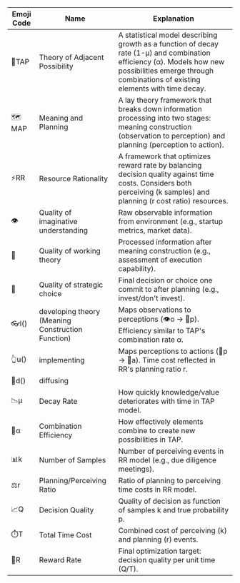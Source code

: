 | Emoji Code | Name                                                  | Explanation                                                                                                                                                                                            |
| ---------- | ----------------------------------------------------- | ------------------------------------------------------------------------------------------------------------------------------------------------------------------------------------------------------ |
| 🚰TAP      | Theory of Adjacent Possibility                        | A statistical model describing growth as a function of decay rate (1-μ) and combination efficiency (α). Models how new possibilities emerge through combinations of existing elements with time decay. |
| 🗺️MAP     | Meaning and Planning                                  | A lay theory framework that breaks down information processing into two stages: meaning construction (observation to perception) and planning (perception to action).                                  |
| ⚡️RR       | Resource Rationality                                  | A framework that optimizes reward rate by balancing decision quality against time costs. Considers both perceiving (k samples) and planning (r cost ratio) resources.                                  |
| 👁️        | Quality of imaginative understanding                  | Raw observable information from environment (e.g., startup metrics, market data).                                                                                                                      |
| 🧠         | Quality of working theory                             | Processed information after meaning construction (e.g., assessment of execution capability).                                                                                                           |
| 🤜         | Quality of strategic choice                           | Final decision or choice one commit to after planning (e.g., invest/don't invest).                                                                                                                     |
| 👓l()      | developing theory <br>(Meaning Construction Function) | Maps observations to perceptions (👁️o → 🧠p). Efficiency similar to TAP's combination rate α.                                                                                                         |
| 👆u()      | implementing                                          | Maps perceptions to actions (🧠p → 🤜a). Time cost reflected in RR's planning ratio r.                                                                                                                 |
| 💨d()      | diffusing                                             |                                                                                                                                                                                                        |
| 📉μ        | Decay Rate                                            | How quickly knowledge/value deteriorates with time in TAP model.                                                                                                                                       |
| 🧩α        | Combination Efficiency                                | How effectively elements combine to create new possibilities in TAP.                                                                                                                                   |
| 📊k        | Number of Samples                                     | Number of perceiving events in RR model (e.g., due diligence meetings).                                                                                                                                |
| ⚖️r        | Planning/Perceiving Ratio                             | Ratio of planning to perceiving time costs in RR model.                                                                                                                                                |
| 📈Q        | Decision Quality                                      | Quality of decision as function of samples k and true probability p.                                                                                                                                   |
| ⏱️T        | Total Time Cost                                       | Combined cost of perceiving (k) and planning (r) events.                                                                                                                                               |
| 💫R        | Reward Rate                                           | Final optimization target: decision quality per unit time (Q/T).                                                                                                                                       |